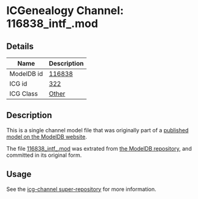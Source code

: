 # ICGenealogy Channel: 116838\_intf\_.mod

## Details

Name | Description
---- | -----------
ModelDB id | [116838](http://senselab.med.yale.edu/ModelDB/ShowModel.cshtml?model=116838)
ICG id | [322](http://icg.neurotheory.ox.ac.uk/channels/other/322)
ICG Class | [Other](http://icg.neurotheory.ox.ac.uk/channels/other)

## Description

This is a single channel model file that was originally part of a [published model on the ModelDB website](http://senselab.med.yale.edu/mModelDB/ShowModel.cshtml?model=116838).

The file [116838\_intf\_.mod](116838_intf_.mod) was extrated from [the ModelDB repository](http://senselab.med.yale.edu/ModelDB/ShowModel.cshtml?model=116838), and committed in its original form.

## Usage

See the [icg-channel super-repository](https://github.com/icgenealogy/icg-channels) for more information.